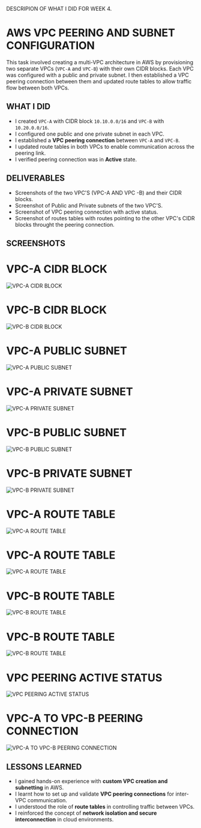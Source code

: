DESCRIPION OF WHAT I DID FOR WEEK 4.

# AWS VPC PEERING AND SUBNET CONFIGURATION

This task involved creating a multi-VPC architecture in AWS by provisioning two separate VPCs (`VPC-A` and `VPC-B`) with their own CIDR blocks. Each VPC was configured with a public and private subnet. I then established a VPC peering connection between them and updated route tables to allow traffic flow between both VPCs.

## WHAT I DID
- I created `VPC-A` with CIDR block `10.10.0.0/16` and `VPC-B` with `10.20.0.0/16`.
- I configured one public and one private subnet in each VPC.
- I established a **VPC peering connection** between `VPC-A` and `VPC-B`.
- I updated route tables in both VPCs to enable communication across the peering link.
- I verified peering connection was in **Active** state.

## DELIVERABLES
- Screenshots of the two VPC'S (VPC-A AND VPC -B) and their CIDR blocks.
- Screenshot of Public and Private subnets of the two VPC'S.
- Screenshot of VPC peering connection with active status.
- Screenshot of routes tables with routes pointing to the other VPC's CIDR blocks throught the peering connection.
  


## SCREENSHOTS

# VPC-A CIDR BLOCK
![VPC-A CIDR BLOCK](https://github.com/ChideraA080/CSN-BOOTCAMP-TASK-WEEK-1-10/blob/main/Week4/CSN%20BOOTCAMP%20WEEK%204%20TASK/CSN%20BOOTCAMP%20WEEK%204%20VPC%20-A%20WIT%20CIDR%20BLOCK.png)

# VPC-B CIDR BLOCK
![VPC-B CIDR BLOCK](https://github.com/ChideraA080/CSN-BOOTCAMP-TASK-WEEK-1-10/blob/main/Week4/CSN%20BOOTCAMP%20WEEK%204%20TASK/CSN%20BOOTCAMP%20WEEK%204%20VPC%20-B%20WITH%20CIDR%20.png)

# VPC-A PUBLIC SUBNET
![VPC-A PUBLIC SUBNET](https://github.com/ChideraA080/CSN-BOOTCAMP-TASK-WEEK-1-10/blob/main/Week4/CSN%20BOOTCAMP%20WEEK%204%20TASK/CSN%20BOOTCAMP%20WEEK%204%20VPC%20-A%20PUBLIC%20SUBNET%20AND%20CIDR.png)

# VPC-A PRIVATE SUBNET
![VPC-A PRIVATE SUBNET](https://github.com/ChideraA080/CSN-BOOTCAMP-TASK-WEEK-1-10/blob/main/Week4/CSN%20BOOTCAMP%20WEEK%204%20TASK/CSN%20BOOTCAMP%20WEEK%204%20VPC%20-A%20PRIVATE%20SUBNET%20AND%20CIDR.png)

# VPC-B PUBLIC SUBNET
![VPC-B PUBLIC SUBNET](https://github.com/ChideraA080/CSN-BOOTCAMP-TASK-WEEK-1-10/blob/main/Week4/CSN%20BOOTCAMP%20WEEK%204%20TASK/CSN%20BOOTCAMP%20WEEK%204%20VPC%20-B%20PUBLIC%20SUBNET%20WITH%20CIDR.png)

# VPC-B PRIVATE SUBNET
![VPC-B PRIVATE SUBNET](https://github.com/ChideraA080/CSN-BOOTCAMP-TASK-WEEK-1-10/blob/main/Week4/CSN%20BOOTCAMP%20WEEK%204%20TASK/CSN%20BOOTCAMP%20WEEK%204%20VPC%20-B%20PRIVATE%20SUBNET%20AND%20CIDR.png)

# VPC-A ROUTE TABLE
![VPC-A ROUTE TABLE](https://github.com/ChideraA080/CSN-BOOTCAMP-TASK-WEEK-1-10/blob/main/Week4/CSN%20BOOTCAMP%20WEEK%204%20TASK/CSN%20BOOTCAMP%20WEEK%204%20VPC%20-A%20ROUTE%20TABLE.png)

# VPC-A ROUTE TABLE
![VPC-A ROUTE TABLE](https://github.com/ChideraA080/CSN-BOOTCAMP-TASK-WEEK-1-10/blob/main/Week4/CSN%20BOOTCAMP%20WEEK%204%20TASK/CSN%20BOOTCAMP%20WEEK%204%20VPC-A%20ROUTE%20TABLES.png)

# VPC-B ROUTE TABLE
![VPC-B ROUTE TABLE](https://github.com/ChideraA080/CSN-BOOTCAMP-TASK-WEEK-1-10/blob/main/Week4/CSN%20BOOTCAMP%20WEEK%204%20TASK/CSN%20BOOTCAMP%20WEEK%204%20VPC-B%20ROUTE%20TABLES.png)

# VPC-B ROUTE TABLE
![VPC-B ROUTE TABLE](https://github.com/ChideraA080/CSN-BOOTCAMP-TASK-WEEK-1-10/blob/main/Week4/CSN%20BOOTCAMP%20WEEK%204%20TASK/CSN%20BOOTCAMP%20WEEK%204%20VPC%20-B%20ROUTE%20TABLE.png)

# VPC PEERING ACTIVE STATUS
![VPC PEERING ACTIVE STATUS](https://github.com/ChideraA080/CSN-BOOTCAMP-TASK-WEEK-1-10/blob/main/Week4/CSN%20BOOTCAMP%20WEEK%204%20TASK/CSN%20BOOTCAMP%20WEEK%204%20VPC%20PEERING%20ACTIVE%20STATUS(VPC%20-A%20TO%20VPC%20-B).png)

# VPC-A TO VPC-B PEERING CONNECTION
![VPC-A TO VPC-B PEERING CONNECTION](https://github.com/ChideraA080/CSN-BOOTCAMP-TASK-WEEK-1-10/blob/main/Week4/CSN%20BOOTCAMP%20WEEK%204%20TASK/CSN%20BOOTCAMP%20WEEK%204%20VPC-A%20TO%20VPC-B%20PEERING%20CONNECTION%20IN%20ACTIVE%20STATUS.png)

## LESSONS LEARNED
- I gained hands-on experience with **custom VPC creation and subnetting** in AWS.
- I learnt how to set up and validate **VPC peering connections** for inter-VPC communication.
- I understood the role of **route tables** in controlling traffic between VPCs.
- I reinforced the concept of **network isolation and secure interconnection** in cloud environments.

